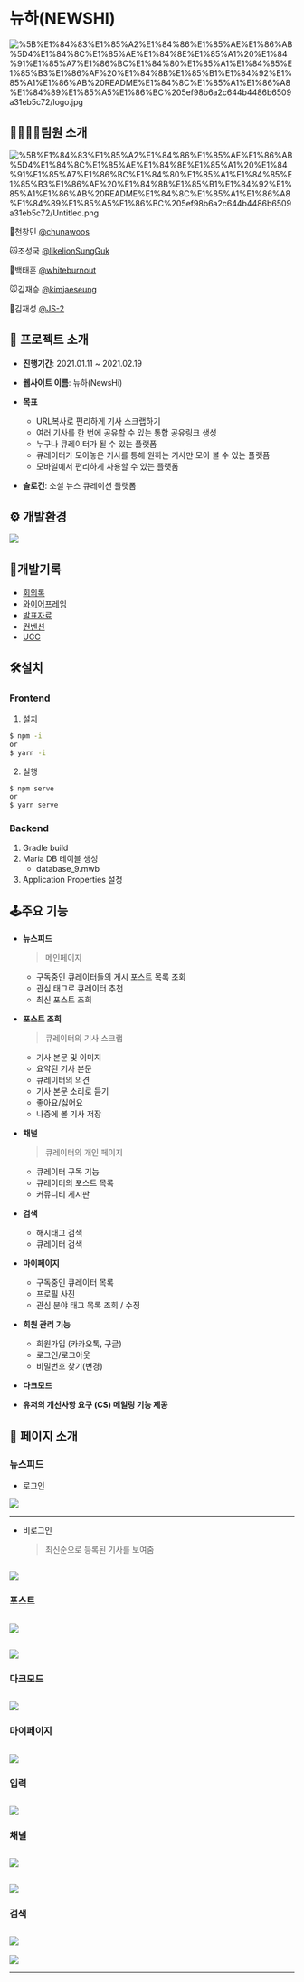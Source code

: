 # 뉴하(NEWSHI)


![%5B%E1%84%83%E1%85%A2%E1%84%86%E1%85%AE%E1%86%AB%5D4%E1%84%8C%E1%85%AE%E1%84%8E%E1%85%A1%20%E1%84%91%E1%85%A7%E1%86%BC%E1%84%80%E1%85%A1%E1%84%85%E1%85%B3%E1%86%AF%20%E1%84%8B%E1%85%B1%E1%84%92%E1%85%A1%E1%86%AB%20README%E1%84%8C%E1%85%A1%E1%86%A8%E1%84%89%E1%85%A5%E1%86%BC%205ef98b6a2c644b4486b6509a31eb5c72/logo.jpg](README.assets/logo.jpg)

## **👨‍👨‍👧‍👦팀원 소개**

![%5B%E1%84%83%E1%85%A2%E1%84%86%E1%85%AE%E1%86%AB%5D4%E1%84%8C%E1%85%AE%E1%84%8E%E1%85%A1%20%E1%84%91%E1%85%A7%E1%86%BC%E1%84%80%E1%85%A1%E1%84%85%E1%85%B3%E1%86%AF%20%E1%84%8B%E1%85%B1%E1%84%92%E1%85%A1%E1%86%AB%20README%E1%84%8C%E1%85%A1%E1%86%A8%E1%84%89%E1%85%A5%E1%86%BC%205ef98b6a2c644b4486b6509a31eb5c72/Untitled.png](README.assets/Untitled.png)

🦁천창민 [@chunawoos](https://github.com/chunawoos)

🐱조성국 [@likelionSungGuk](https://github.com/likelionSungGuk)

🐶백태훈 [@whiteburnout](https://github.com/whiteburnout)

🐭김재승 [@kimjaeseung](https://github.com/kimjaeseung)

🐼김재성 [@JS-2](https://github.com/JS-2)




## 📑 프로젝트 소개

- **진행기간**: 2021.01.11 ~ 2021.02.19

- **웹사이트 이름**: 뉴하(NewsHi)

- **목표**
    - URL복사로 편리하게 기사 스크랩하기
    - 여러 기사를 한 번에 공유할 수 있는 통합 공유링크 생성
    - 누구나 큐레이터가 될 수 있는 플랫폼
    - 큐레이터가 모아놓은 기사를 통해 원하는 기사만 모아 볼 수 있는 플랫폼
    - 모바일에서 편리하게 사용할 수 있는 플랫폼
  
- **슬로건**: 소셜 뉴스 큐레이션 플랫폼


## ⚙️ 개발환경

<img src="./images/기술스택.PNG"></img>

## 📜개발기록

- [회의록](./Documents/회의록)
- [와이어프레임](./Documents/WireFrame)
- [발표자료](./Documents/발표자료)
- [컨벤션](./Documents/Convention)
- [UCC](./Documents/UCC)



## 🛠️설치

### Frontend

1. 설치

```bash
$ npm -i
or 
$ yarn -i
```

2. 실행

```bash
$ npm serve
or 
$ yarn serve
```

### Backend

1. Gradle build
2. Maria DB 테이블 생성
   - database_9.mwb
3. Application Properties 설정



## 🕹️주요 기능

- **뉴스피드**
    
    >메인페이지
    
    - 구독중인 큐레이터들의 게시 포스트 목록 조회
    - 관심 태그로 큐레이터 추천
    - 최신 포스트 조회
    
- **포스트 조회**
    
    >큐레이터의 기사 스크랩
    
    - 기사 본문 및 이미지
    - 요약된 기사 본문
    - 큐레이터의 의견
    - 기사 본문 소리로 듣기
    - 좋아요/싫어요
    - 나중에 볼 기사 저장
    
- **채널**
    
    > 큐레이터의 개인 페이지
    
    - 큐레이터 구독 기능
    - 큐레이터의 포스트 목록
    - 커뮤니티 게시판
    
- **검색**
    
    - 해시태그 검색
    - 큐레이터 검색
    
- **마이페이지**
    
    - 구독중인 큐레이터 목록
    - 프로필 사진
    - 관심 분야 태그 목록 조회 / 수정
    
- **회원 관리 기능**
    - 회원가입 (카카오톡, 구글)
    - 로그인/로그아웃
    - 비밀번호 찾기(변경)
    
-  **다크모드**

- **유저의 개선사항 요구 (CS) 메일링 기능 제공**

## 🙈 페이지 소개

### 뉴스피드

- 로그인

<img src="./images/메인페이지.PNG"></img>

---

- 비로그인

  > 최신순으로 등록된 기사를 보여줌
  
<img src="./images/메인페이지2.PNG"></img>
---

### 포스트
<img src="./images/기사1.PNG"></img>
---
<img src="./images/기사2.PNG"></img>
---

### 다크모드
<img src="./images/기사4.PNG"></img>
---

### 마이페이지
<img src="./images/마이페이지.PNG"></img>
---

### 입력
<img src="./images/입력페이지.PNG"></img>
---

### 채널
<img src="./images/채널1.PNG"></img>
---
<img src="./images/채널3.PNG"></img>
---

### 검색

<img src="./images/검색1.PNG"></img>
---
<img src="./images/검색2.PNG"></img>

---
